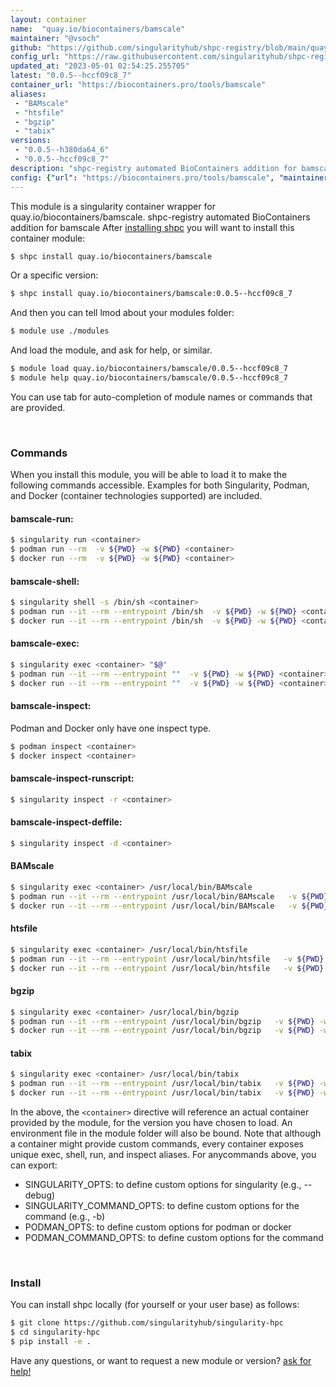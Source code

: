 ```yaml
---
layout: container
name:  "quay.io/biocontainers/bamscale"
maintainer: "@vsoch"
github: "https://github.com/singularityhub/shpc-registry/blob/main/quay.io/biocontainers/bamscale/container.yaml"
config_url: "https://raw.githubusercontent.com/singularityhub/shpc-registry/main/quay.io/biocontainers/bamscale/container.yaml"
updated_at: "2023-05-01 02:54:25.255705"
latest: "0.0.5--hccf09c8_7"
container_url: "https://biocontainers.pro/tools/bamscale"
aliases:
 - "BAMscale"
 - "htsfile"
 - "bgzip"
 - "tabix"
versions:
 - "0.0.5--h380da64_6"
 - "0.0.5--hccf09c8_7"
description: "shpc-registry automated BioContainers addition for bamscale"
config: {"url": "https://biocontainers.pro/tools/bamscale", "maintainer": "@vsoch", "description": "shpc-registry automated BioContainers addition for bamscale", "latest": {"0.0.5--hccf09c8_7": "sha256:7fdce2144d3c8ebf6946596760f4d47ef0b73a6892ba08d262eab4b0b518573e"}, "tags": {"0.0.5--h380da64_6": "sha256:980935848ed8757eccb5ffe7b6de82221b5516a53b8ecddac1dc99198f0ec45f", "0.0.5--hccf09c8_7": "sha256:7fdce2144d3c8ebf6946596760f4d47ef0b73a6892ba08d262eab4b0b518573e"}, "docker": "quay.io/biocontainers/bamscale", "aliases": {"BAMscale": "/usr/local/bin/BAMscale", "htsfile": "/usr/local/bin/htsfile", "bgzip": "/usr/local/bin/bgzip", "tabix": "/usr/local/bin/tabix"}}
---
```


This module is a singularity container wrapper for quay.io/biocontainers/bamscale.
shpc-registry automated BioContainers addition for bamscale
After [installing shpc](#install) you will want to install this container module:


```bash
$ shpc install quay.io/biocontainers/bamscale
```

Or a specific version:

```bash
$ shpc install quay.io/biocontainers/bamscale:0.0.5--hccf09c8_7
```

And then you can tell lmod about your modules folder:

```bash
$ module use ./modules
```

And load the module, and ask for help, or similar.

```bash
$ module load quay.io/biocontainers/bamscale/0.0.5--hccf09c8_7
$ module help quay.io/biocontainers/bamscale/0.0.5--hccf09c8_7
```

You can use tab for auto-completion of module names or commands that are provided.

<br>

### Commands

When you install this module, you will be able to load it to make the following commands accessible.
Examples for both Singularity, Podman, and Docker (container technologies supported) are included.

#### bamscale-run:

```bash
$ singularity run <container>
$ podman run --rm  -v ${PWD} -w ${PWD} <container>
$ docker run --rm  -v ${PWD} -w ${PWD} <container>
```

#### bamscale-shell:

```bash
$ singularity shell -s /bin/sh <container>
$ podman run --it --rm --entrypoint /bin/sh  -v ${PWD} -w ${PWD} <container>
$ docker run --it --rm --entrypoint /bin/sh  -v ${PWD} -w ${PWD} <container>
```

#### bamscale-exec:

```bash
$ singularity exec <container> "$@"
$ podman run --it --rm --entrypoint ""  -v ${PWD} -w ${PWD} <container> "$@"
$ docker run --it --rm --entrypoint ""  -v ${PWD} -w ${PWD} <container> "$@"
```

#### bamscale-inspect:

Podman and Docker only have one inspect type.

```bash
$ podman inspect <container>
$ docker inspect <container>
```

#### bamscale-inspect-runscript:

```bash
$ singularity inspect -r <container>
```

#### bamscale-inspect-deffile:

```bash
$ singularity inspect -d <container>
```


#### BAMscale

```bash
$ singularity exec <container> /usr/local/bin/BAMscale
$ podman run --it --rm --entrypoint /usr/local/bin/BAMscale   -v ${PWD} -w ${PWD} <container> -c " $@"
$ docker run --it --rm --entrypoint /usr/local/bin/BAMscale   -v ${PWD} -w ${PWD} <container> -c " $@"
```


#### htsfile

```bash
$ singularity exec <container> /usr/local/bin/htsfile
$ podman run --it --rm --entrypoint /usr/local/bin/htsfile   -v ${PWD} -w ${PWD} <container> -c " $@"
$ docker run --it --rm --entrypoint /usr/local/bin/htsfile   -v ${PWD} -w ${PWD} <container> -c " $@"
```


#### bgzip

```bash
$ singularity exec <container> /usr/local/bin/bgzip
$ podman run --it --rm --entrypoint /usr/local/bin/bgzip   -v ${PWD} -w ${PWD} <container> -c " $@"
$ docker run --it --rm --entrypoint /usr/local/bin/bgzip   -v ${PWD} -w ${PWD} <container> -c " $@"
```


#### tabix

```bash
$ singularity exec <container> /usr/local/bin/tabix
$ podman run --it --rm --entrypoint /usr/local/bin/tabix   -v ${PWD} -w ${PWD} <container> -c " $@"
$ docker run --it --rm --entrypoint /usr/local/bin/tabix   -v ${PWD} -w ${PWD} <container> -c " $@"
```



In the above, the `<container>` directive will reference an actual container provided
by the module, for the version you have chosen to load. An environment file in the
module folder will also be bound. Note that although a container
might provide custom commands, every container exposes unique exec, shell, run, and
inspect aliases. For anycommands above, you can export:

 - SINGULARITY_OPTS: to define custom options for singularity (e.g., --debug)
 - SINGULARITY_COMMAND_OPTS: to define custom options for the command (e.g., -b)
 - PODMAN_OPTS: to define custom options for podman or docker
 - PODMAN_COMMAND_OPTS: to define custom options for the command

<br>

### Install

You can install shpc locally (for yourself or your user base) as follows:

```bash
$ git clone https://github.com/singularityhub/singularity-hpc
$ cd singularity-hpc
$ pip install -e .
```

Have any questions, or want to request a new module or version? [ask for help!](https://github.com/singularityhub/singularity-hpc/issues)